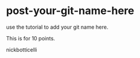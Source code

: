 # post-your-git-name-here
use the tutorial to add your git name here.

This is for 10 points. 

nickbotticelli
